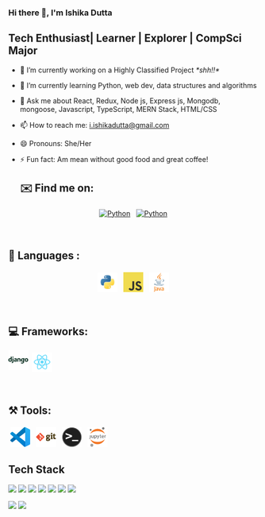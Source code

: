 ### Hi there 👋, I'm Ishika Dutta
## Tech Enthusiast| Learner | Explorer | CompSci Major
- 🔭 I’m currently working on a Highly Classified Project *\*shh!!\**

- 🌱 I’m currently learning Python, web dev, data structures and algorithms
   <!--dvd
  👯 I’m looking to collaborate on ...
  🤔 I’m looking for help with ...
  -->

      
- 💬 Ask me about React, Redux, Node js, Express js, Mongodb, mongoose, Javascript, TypeScript, MERN Stack, HTML/CSS
- 📫 How to reach me: i.ishikadutta@gmail.com
- 😄 Pronouns: She/Her
- ⚡ Fun fact: Am mean without good food and great coffee!

  ## ✉️ Find me on:

<p align="center">
 <a href="www.linkedin.com/in/ishikaa-dutta" target="_blank" rel="noopener noreferrer"> <img src="https://cdn.jsdelivr.net/npm/simple-icons@v3/icons/linkedin.svg" alt="Python" height="40" style="vertical-align:top; margin:4px"></a>
  <a href="mailto:i.ishikadutta@gmail.com"> <img src="https://cdn.jsdelivr.net/npm/simple-icons@v3/icons/gmail.svg" alt="Python" height="40" style="vertical-align:top; margin:4px"></a>
</p>
<br/>

## 🧰 Languages :
<p align="center">
<img src="https://raw.githubusercontent.com/github/explore/80688e429a7d4ef2fca1e82350fe8e3517d3494d/topics/python/python.png" alt="Python" height="40" style="vertical-align:top; margin:4px">
<img src="https://raw.githubusercontent.com/github/explore/80688e429a7d4ef2fca1e82350fe8e3517d3494d/topics/javascript/javascript.png" alt="Javascript" height="40" style="vertical-align:top; margin:4px">
  <img  alt="Java" height="40" src="https://raw.githubusercontent.com/github/explore/80688e429a7d4ef2fca1e82350fe8e3517d3494d/topics/java/java.png" style="vertical-align:top; margin:4px" />
  
</p>
<br/>

## 💻 Frameworks:
<p>
  <img  height="40" src="https://raw.githubusercontent.com/github/explore/80688e429a7d4ef2fca1e82350fe8e3517d3494d/topics/django/django.png"style="vertical-align:top; margin:4px>
<img  height="40" src="https://raw.githubusercontent.com/github/explore/80688e429a7d4ef2fca1e82350fe8e3517d3494d/topics/nodejs/nodejs.png" style="vertical-align:top; margin:4px" />
<img  height="40" src="https://raw.githubusercontent.com/github/explore/80688e429a7d4ef2fca1e82350fe8e3517d3494d/topics/react/react.png" style="vertical-align:top; margin:4px"> 
</p>
<br/>

## ⚒️ Tools:
<p>
  <img src="https://raw.githubusercontent.com/github/explore/80688e429a7d4ef2fca1e82350fe8e3517d3494d/topics/visual-studio-code/visual-studio-code.png" alt="VS Code" height="40" style="vertical-align:top; margin:4px">
  <img height="40" src="https://raw.githubusercontent.com/github/explore/80688e429a7d4ef2fca1e82350fe8e3517d3494d/topics/git/git.png" style="vertical-align:top; margin:4px">
  <img alt="Terminal" height="40" src="https://raw.githubusercontent.com/github/explore/80688e429a7d4ef2fca1e82350fe8e3517d3494d/topics/terminal/terminal.png" style="vertical-align:top; margin:4px"/>
  <img  height="40" src="https://raw.githubusercontent.com/github/explore/80688e429a7d4ef2fca1e82350fe8e3517d3494d/topics/jupyter-notebook/jupyter-notebook.png" style="vertical-align:top; margin:4px">
<br/ >
</p>

## Tech Stack
![](https://img.shields.io/badge/US-NODE.JS-informational?style=flat&logo=<logo>&logoColor=white&color=2bbc8a)
![](https://img.shields.io/badge/CSS3-informational?style=flat&logo=<logo>&logoColor=white&color=2bbc8a)
![](https://img.shields.io/badge/JAVASCRIPT%205-informational?style=flat&logo=<logo>&logoColor=white&color=2bbc8a)
![](https://img.shields.io/badge/HTML5-informational?style=flat&logo=<logo>&logoColor=white&color=2bbc8a)
![](https://img.shields.io/badge/TYPESCRIPT-informational?style=flat&logo=<logo>&logoColor=white&color=2bbc8a)
![](https://img.shields.io/badge/REACT-informational?style=flat&logo=<logo>&logoColor=white&color=2bbc8a)
![](https://img.shields.io/badge/EXPRESS.JS-informational?style=flat&logo=<logo>&logoColor=white&color=2bbc8a)

![](https://img.shields.io/badge/NEXT-informational?style=flat&logo=<logo>&logoColor=white&color=2bbc8a)
![](https://img.shields.io/badge/REACT-informational?style=flat&logo=<logo>&logoColor=white&color=2bbc8a)


<!-- [![Ishika's GitHub stats](https://github-readme-stats.vercel.app/api?username=I-Ishika-012)](https://github.com/anuraghazra/github-readme-stats)

**I-Ishika-012/I-Ishika-012** is a ✨ _special_ ✨ repository because its `README.md` (this file) appears on your GitHub profile.

Here are some ideas to get you started:


-->
